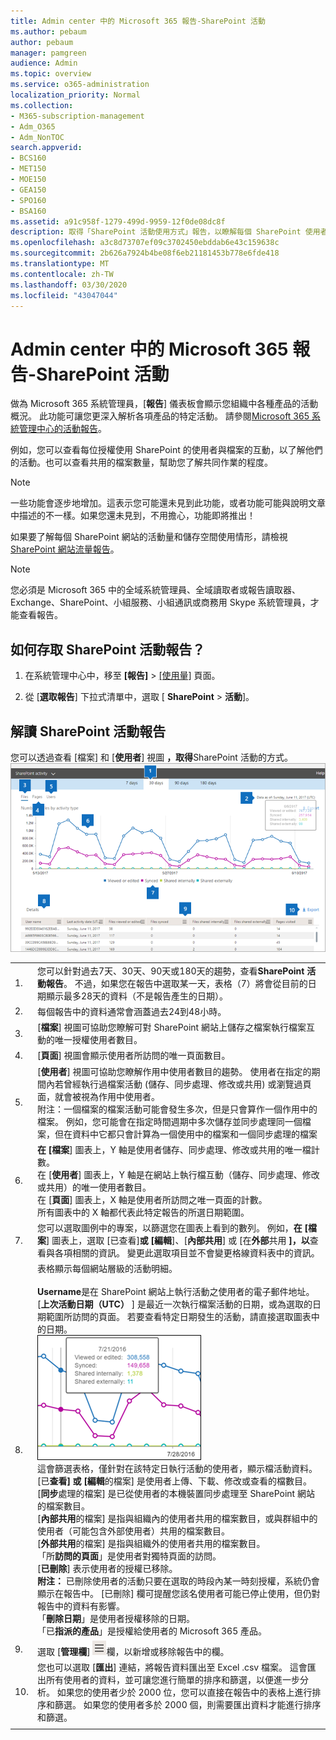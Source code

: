```yaml
---
title: Admin center 中的 Microsoft 365 報告-SharePoint 活動
ms.author: pebaum
author: pebaum
manager: pamgreen
audience: Admin
ms.topic: overview
ms.service: o365-administration
localization_priority: Normal
ms.collection:
- M365-subscription-management
- Adm_O365
- Adm_NonTOC
search.appverid:
- BCS160
- MET150
- MOE150
- GEA150
- SPO160
- BSA160
ms.assetid: a91c958f-1279-499d-9959-12f0de08dc8f
description: 取得「SharePoint 活動使用方式」報告，以瞭解每個 SharePoint 使用者的活動、共用的檔案數目及儲存使用量。
ms.openlocfilehash: a3c8d73707ef09c3702450ebddab6e43c159638c
ms.sourcegitcommit: 2b626a7924b4be08f6eb21181453b778e6fde418
ms.translationtype: MT
ms.contentlocale: zh-TW
ms.lasthandoff: 03/30/2020
ms.locfileid: "43047044"
---
```

# <a name="microsoft-365-reports-in-the-admin-center---sharepoint-activity"></a>Admin center 中的 Microsoft 365 報告-SharePoint 活動

做為 Microsoft 365 系統管理員，[**報告**] 儀表板會顯示您組織中各種產品的活動概況。 此功能可讓您更深入解析各項產品的特定活動。 請參閱[Microsoft 365 系統管理中心的活動報告](activity-reports.md)。
  
例如，您可以查看每位授權使用 SharePoint 的使用者與檔案的互動，以了解他們的活動。也可以查看共用的檔案數量，幫助您了解共同作業的程度。
  
> [!NOTE]
> 一些功能會逐步地增加。這表示您可能還未見到此功能，或者功能可能與說明文章中描述的不一樣。如果您還未見到，不用擔心，功能即將推出！ 
  
如果要了解每個 SharePoint 網站的活動量和儲存空間使用情形，請檢視 [SharePoint 網站流量報告](sharepoint-site-usage.md)。
  
> [!NOTE]
> 您必須是 Microsoft 365 中的全域系統管理員、全域讀取者或報告讀取器、Exchange、SharePoint、小組服務、小組通訊或商務用 Skype 系統管理員，才能查看報告。  
 
## <a name="how-do-i-get-to-the-to-the-sharepoint-activity-report"></a>如何存取 SharePoint 活動報告？

1. 在系統管理中心中，移至 **[報告]** \> <a href="https://go.microsoft.com/fwlink/p/?linkid=2074756" target="_blank">[使用量]</a> 頁面。

    
2. 從 [**選取報告**] 下拉式清單中，選取 [ **SharePoint** \> **活動**]。
  
## <a name="interpreting-the-sharepoint-activity-report"></a>解讀 SharePoint 活動報告

您可以透過查看 [檔案] 和 [**使用者**] 視圖 **，取得**SharePoint 活動的方式。<br/> ![SharePoint Activity Report](../../media/96ee85af-f213-499b-9e2b-22912bd0b8c2.png)
  
|||
|:-----|:-----|
|1.  <br/> |您可以針對過去7天、30天、90天或180天的趨勢，查看**SharePoint 活動報告**。 不過，如果您在報告中選取某一天，表格（7）將會從目前的日期顯示最多28天的資料（不是報告產生的日期）。  <br/> |
|2.  <br/> |每個報告中的資料通常會涵蓋過去24到48小時。  <br/> |
|3.  <br/> |[**檔案**] 視圖可協助您瞭解可對 SharePoint 網站上儲存之檔案執行檔案互動的唯一授權使用者數目。  <br/> |
|4.  <br/> |[**頁面**] 視圖會顯示使用者所訪問的唯一頁面數目。  <br/> |
|5.  <br/> |[**使用者**] 視圖可協助您瞭解作用中使用者數目的趨勢。 使用者在指定的期間內若曾經執行過檔案活動 (儲存、同步處理、修改或共用) 或瀏覽過頁面，就會被視為作用中使用者。  <br/> 附注：一個檔案的檔案活動可能會發生多次，但是只會算作一個作用中的檔案。 例如，您可能會在指定時間週期中多次儲存並同步處理同一個檔案，但在資料中它都只會計算為一個使用中的檔案和一個同步處理的檔案           |
|6.  <br/> | **在 [檔案**] 圖表上，Y 軸是使用者儲存、同步處理、修改或共用的唯一檔計數。  <br/>  在 [**使用者**] 圖表上，Y 軸是在網站上執行檔互動（儲存、同步處理、修改或共用）的唯一使用者數目。  <br/>  在 [**頁面**] 圖表上，X 軸是使用者所訪問之唯一頁面的計數。  <br/>  所有圖表中的 X 軸都代表此特定報告的所選日期範圍。  <br/> |
|7.  <br/> |您可以選取圖例中的專案，以篩選您在圖表上看到的數列。 例如，**在 [檔案**] 圖表上，選取 [已查看]**或 [編輯**]、[**內部共用**] 或 [在**外部**共用 **]，以**查看與各項相關的資訊。 變更此選取項目並不會變更格線資料表中的資訊。  <br/> |
|8.  <br/> | 表格顯示每個網站層級的活動明細。  <br/>  <br/> **Username**是在 SharePoint 網站上執行活動之使用者的電子郵件地址。  <br/> [**上次活動日期（UTC）** ] 是最近一次執行檔案活動的日期，或為選取的日期範圍所訪問的頁面。 若要查看特定日期發生的活動，請直接選取圖表中的日期。  <br/> ![選取圖表中的特定日期](../../media/29e54c4b-8dc2-4ed8-9367-1f66f2988fac.png) <br/> 這會篩選表格，僅針對在該特定日執行活動的使用者，顯示檔活動資料。  <br/>  [已**查看] 或 [編輯**的檔案] 是使用者上傳、下載、修改或查看的檔數目。  <br/>  [**同步**處理的檔案] 是已從使用者的本機裝置同步處理至 SharePoint 網站的檔案數目。  <br/>  [**內部共用**的檔案] 是指與組織內的使用者共用的檔案數目，或與群組中的使用者（可能包含外部使用者）共用的檔案數目。  <br/>  [**外部共用**的檔案] 是指與組織外的使用者共用的檔案數目。  <br/>  「所**訪問的頁面**」是使用者對獨特頁面的訪問。  <br/>  [**已刪除**] 表示使用者的授權已移除。  <br/>  **附注：** 已刪除使用者的活動只要在選取的時段內某一時刻授權，系統仍會顯示在報告中。 [已刪除] 欄可提醒您該名使用者可能已停止使用，但仍對報告中的資料有影響。  <br/> 「**刪除日期**」是使用者授權移除的日期。  <br/>  「已**指派的產品**」是授權給使用者的 Microsoft 365 產品。  <br/> |
|9.  <br/> |選取 [**管理欄**] ![圖示管理](../../media/13d2e536-de88-4db3-80c7-7a3a57298eb4.png)欄，以新增或移除報告中的欄。  <br/> |
|10.  <br/> |您也可以選取 [**匯出**] 連結，將報告資料匯出至 Excel .csv 檔案。 這會匯出所有使用者的資料，並可讓您進行簡單的排序和篩選，以便進一步分析。 如果您的使用者少於 2000 位，您可以直接在報告中的表格上進行排序和篩選。 如果您的使用者多於 2000 個，則需要匯出資料才能進行排序和篩選。  <br/> |
|||
   

